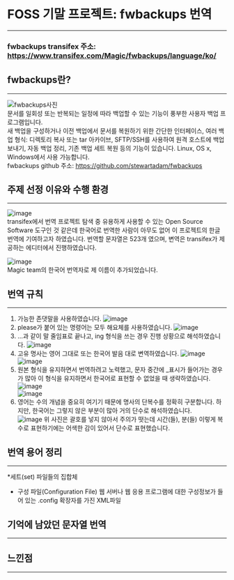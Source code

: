 # FOSS 기말 프로젝트: fwbackups 번역
--------------------------------------

### fwbackups transifex 주소: https://www.transifex.com/Magic/fwbackups/language/ko/ 

## fwbackups란? 
---------------
![fwbackups사진](/uploads/dc978e67790dd9fcc30a8652f52a9953/fwbackups사진.png)   
문서를 일회성 또는 반복되는 일정에 따라 백업할 수 있는 기능이 풍부한 사용자 백업 프로그램입니다.  
새 백업을 구성하거나 이전 백업에서 문서를 복원하기 위한 간단한 인터페이스, 여러 백업 형식: 디렉토리 복사 또는 tar 아카이브, SFTP/SSH를 사용하여 원격 호스트에 백업 보내기, 자동 백업 정리, 기존 백업 세트 복원 등의 기능이 있습니다. Linux, OS x, Windows에서 사용 가능합니다.  
fwbackups github 주소: https://github.com/stewartadam/fwbackups

## 주제 선정 이유와 수행 환경
------------------------------
![image](/uploads/44bda2f016b313e51c0bb0caee9769f3/image.png)  
transifex에서 번역 프로젝트 탐색 중 유용하게 사용할 수 있는 Open Source Software 도구인 것 같은데 한국어로 번역한 사람이 아무도 없어 이 프로젝트의 한글 번역에 기여하고자 하였습니다. 번역할 문자열은 523개 였으며, 변역은 transifex가 제공하는 에디터에서 진행하였습니다.

![image](/uploads/c1e09678724f3fcd1a562896345bd07e/image.png)   
Magic team의 한국어 번역자로 제 이름이 추가되었습니다. 

## 번역 규칙
------------
1. 가능한 존댓말을 사용하였습니다.
![image](/uploads/97fa515fd21fac6b2c65d1078e883bfa/image.png)  
2. please가 붙어 있는 명령어는 모두 해요체를 사용하였습니다.
![image](/uploads/1f0db82f51c894b8a30b3a8149c58cf2/image.png)  
3. ...과 같이 말 줄임표로 끝나고, ing 형식을 쓰는 경우 진행 상황으로 해석하였습니다.
![image](/uploads/08cf2ca940eb2b110751587887606030/image.png)  
4. 고유 명사는 영어 그대로 또는 한국어 발음 대로 변역하였습니다.
![image](/uploads/bf1949e67196df4395a0109df3bcbe86/image.png)  
![image](/uploads/1a18119d6380e55b916474f238487478/image.png)  
5. 원본 형식을 유지하면서 번역하려고 노력했고, 문자 중간에 _표시가 들어가는 경우가 많아 이 형식을 유지하면서 한국어로 표현할 수 없었을 때 생략하였습니다.
![image](/uploads/70c0102b44dcac0f96a3cbf46fcf9879/image.png)  
![image](/uploads/f535f1f2410ec8f842520b5426f95ae9/image.png)  
6. 영어는 수의 개념을 중요히 여기기 때문에 명사의 단복수를 정확히 구분합니다. 하지만, 한국어는 그렇지 않은 부분이 많아 거의 단수로 해석하였습니다.  
![image](/uploads/8ed5b1a9babd1010cd6ad23c33dbd9ad/image.png)
위 사진은 괄호를 넣지 않아서 주의가 떳는데 시간(들), 분(들) 이렇게 복수로 표현하기에는 어색한 감이 있어서 단수로 표현했습니다.
## 번역 용어 정리
----------------- 
*세트(set)
파일들의 집합체
* 구성 파일(Configuration File)
웹 서버나 웹 응용 프로그램에 대한 구성정보가 들어 있는 .config 확장자를 가진 XML파일


## 기억에 남았던 문자열 번역
----------------------------
## 느낀점
---------

